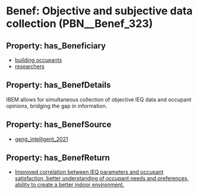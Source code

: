 # Benef: __Objective and subjective data collection__ (PBN__Benef_323)

## Property: has_Beneficiary

* [building occupants](../Stakeholder/PBN__Stakeholder_97)
* [researchers](../Stakeholder/PBN__Stakeholder_2)

## Property: has_BenefDetails

IBEM allows for simultaneous collection of objective IEQ data and occupant opinions, bridging the gap in information.

## Property: has_BenefSource

* [geng_intelligent_2021](../Article/PBN__Article_62)

## Property: has_BenefReturn

* [Improved correlation between IEQ parameters and occupant satisfaction, better understanding of occupant needs and preferences, ability to create a better indoor environment.](../BenefReturn/PBN__BenefReturn_340)

